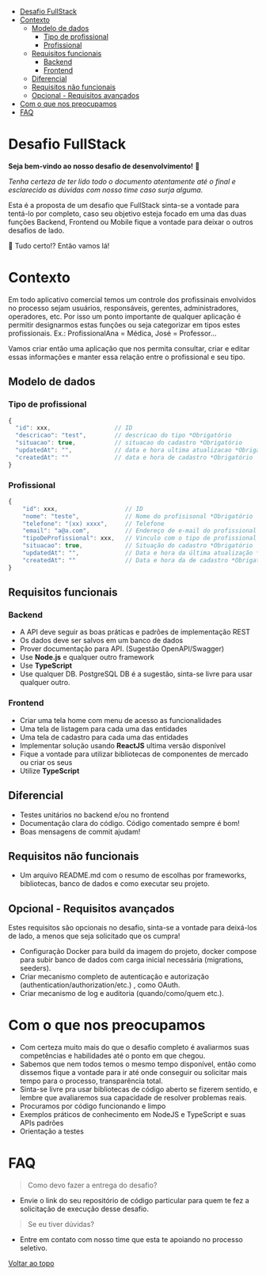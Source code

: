 - [Desafio FullStack](#desafio-fullstack)
- [Contexto](#contexto)
  - [Modelo de dados](#modelo-de-dados)
    - [Tipo de profissional](#tipo-de-profissional)
    - [Profissional](#profissional)
  - [Requisitos funcionais](#requisitos-funcionais)
    - [Backend](#backend)
    - [Frontend](#frontend)
  - [Diferencial](#diferencial)
  - [Requisitos não funcionais](#requisitos-não-funcionais)
  - [Opcional - Requisitos avançados ](#opcional---requisitos-avançados)
- [Com o que nos preocupamos](#com-o-que-nos-preocupamos)
- [FAQ](#faq)

# Desafio FullStack

**Seja bem-vindo ao nosso desafio de desenvolvimento!** :raised_hands:

*Tenha certeza de ter lido todo o documento atentamente até o final e esclarecido as dúvidas com nosso time caso surja alguma.*

Esta é a proposta de um desafio que FullStack sinta-se a vontade para tentá-lo por completo, caso seu objetivo esteja focado em uma das duas funções Backend, Frontend ou Mobile fique a vontade para deixar o outros desafios de lado.

:rocket: Tudo certo!?  Então vamos lá! 


# Contexto

Em todo aplicativo comercial temos um controle dos profissinais envolvidos no processo sejam usuários, responsáveis, gerentes, administradores, operadores, etc. Por isso um ponto importante de qualquer aplicação é permitir designarmos estas funções ou seja categorizar em tipos estes profissionais.  Ex.: ProfissionalAna = Médica, José = Professor... 

Vamos criar então uma aplicação que nos permita consultar, criar e editar essas informações e manter essa relação entre o profissional e seu tipo.

## Modelo de dados
### Tipo de profissional
```js
{
  "id": xxx,                  // ID 
  "descricao": "test",        // descricao do tipo *Obrigatório
  "situacao": true,           // situacao do cadastro *Obrigatório
  "updatedAt": "",            // data e hora ultima atualizacao *Obrigatório
  "createdAt": ""             // data e hora de cadastro *Obrigatório
}
```

### Profissional
```js
{
    "id": xxx,                   // ID
    "nome": "teste",             // Nome do profisisonal *Obrigatório
    "telefone": "(xx) xxxx",     // Telefone
    "email": "a@a.com",          // Endereço de e-mail do profissional
    "tipoDeProfissional": xxx,   // Vinculo com o tipo de profissional *Obrigatório
    "situacao": true,            // Situação do cadastro *Obrigatório
    "updatedAt": "",             // Data e hora da última atualização *Obrigatório
    "createdAt": ""              // Data e hora da de cadastro *Obrigatório
}
```

## Requisitos funcionais
### Backend
- A API deve seguir as boas práticas e padrões de implementação REST
- Os dados deve ser salvos em um banco de dados
- Prover documentação para API. (Sugestão OpenAPI/Swagger)
- Use **Node.js** e qualquer outro framework
- Use **TypeScript**
- Use qualquer DB. PostgreSQL DB é a sugestão, sinta-se livre para usar qualquer outro.

### Frontend
- Criar uma tela home com menu de acesso as funcionalidades
- Uma tela de listagem para cada uma das entidades
- Uma tela de cadastro para cada uma das entidades
- Implementar solução usando **ReactJS** ultima versão disponível
- Fique a vontade para utilizar bibliotecas de componentes de mercado ou criar os seus
- Utilize **TypeScript**

## Diferencial
- Testes unitários no backend e/ou no frontend
- Documentação clara do código. Código comentado sempre é bom!
- Boas mensagens de commit ajudam!

## Requisitos não funcionais
- Um arquivo README.md com o resumo de escolhas por frameworks, bibliotecas, banco de dados e como executar seu projeto.


## Opcional - Requisitos avançados

Estes requisitos são opcionais no desafio, sinta-se a vontade para deixá-los de lado, a menos que seja solicitado que os cumpra!   

- Configuração Docker para build da imagem do projeto, docker compose para subir banco de dados com carga inicial necessária (migrations, seeders).
- Criar mecanismo completo de autenticação e autorização (authentication/authorization/etc.) , como OAuth.
- Criar mecanismo de log e auditoria (quando/como/quem etc.).

# Com o que nos preocupamos
- Com certeza muito mais do que o desafio completo é avaliarmos suas competências e habilidades até o ponto em que chegou.
- Sabemos que nem todos temos o mesmo tempo disponível, então como dissemos fique a vontade para ir até onde conseguir ou solicitar mais tempo para o processo, transparência total.
- Sinta-se livre pra usar bibliotecas de código aberto se fizerem sentido, e lembre que avaliaremos sua capacidade de resolver problemas reais.
- Procuramos por código funcionando e limpo
- Exemplos práticos de conhecimento em NodeJS e TypeScript e suas APIs padrões
- Orientação a testes 

# FAQ
> Como devo fazer a entrega do desafio?

- Envie o link do seu repositório de código particular para quem te fez a solicitação de execução desse desafio.

> Se eu tiver dúvidas?
- Entre em contato com nosso time que esta te apoiando no processo seletivo.

[Voltar ao topo](#desafio-fullstack)
